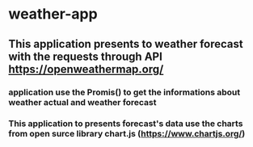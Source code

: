 # weather-app

##  This application presents to weather forecast with the requests through API https://openweathermap.org/
### application use the Promis() to get the informations about weather actual and weather forecast
### This application to presents forecast's data use the charts from open surce library chart.js (https://www.chartjs.org/)
